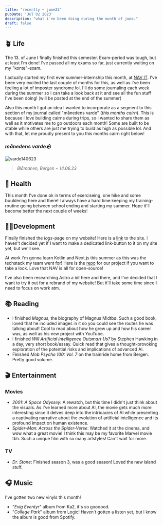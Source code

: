 ```yaml
---
title: "recently ~ june23"
pubDate: 'Jul 02 2023'
description: "what i've been doing during the month of june."
draft: false
---
```


## 🪴 Life

The 13. of June I finally finished this semester. Exam-period was tough, but at least I'm done! I've passed all my exams so far, just currently waiting on my "konte"-exam.

I actually started my first ever summer-internship this month, at [NAV IT](https://www.detsombetyrnoe.no/). I've been very excited the last couple of months for this, as well as I've been feeling a lot of imposter syndrome lol. I'll do some journaling each week during the summer so I can take a look back at it and see all the fun stuff I've been doing! (will be posted at the end of the summer)

Also this month I got an idea I wanted to incorporate as a segment to this section of my journal called "månedens varde" (*this months cairn*). This is because I love building cairns during trips, so I wanted to share them as well as it motivates me to go outdoors each month! Some are built to be stable while others are just me trying to build as high as possible lol. And with that, let me proudly present to you this months cairn right below!

### *månedens varde🪨*

![varde140623](/img/varder/varde140623.webp)

> *Blåmanen, Bergen ~ 14.06.23*

## 💪 Health

This month I've done ok in terms of exerciseing, one hike and some bouldering here and there! I always have a hard time keeping my training-routine going between school ending and starting my summer. Hope it'll become better the next couple of weeks!

## 👨‍💻Development

Finally finished the *logs*-page on my website! Here is a [link](https://kjelsrud.dev/logs) to the site. I haven't decided yet if I want to make a dedicated link-button to it on my site yet, but we'll see.

At work I'm gonna learn Kotlin and Next.js this summer as this was the techstack my team went for! Here is the [repo](https://github.com/navikt/helse-sprik) for our project if you want to take a look. Love that NAV is all for open-source!

I've also been researching Astro a bit here and there, and I've decided that I want to try it out for a rebrand of my website! But it'll take some time since I need to focus on work atm.

## 📚 Reading

- I finished *Magnus*, the biography of Magnus Midtbø. Such a good book, loved that he included images in it so you could see the routes he was talking about! Cool to read about how he grew up and how his career was, as well as his new project with YouTube.
- I finished *Will Artificial Intelligence Outsmart Us?* by Stephen Hawking in a day, very short book/essay. Quick read that gives a thought-provoking exploration of the potential risks and implications of advanced AI. 
- Finished *Mob Psycho 100: Vol. 7* on the trainride home from Bergen. Pretty good volume.

## 🎬 Entertainment

### Movies

- *2001: A Space Odyssey*: A rewatch, but this time I didn't just think about the visuals. As I've learned more about AI, the movie gets much more interesting since it delves deep into the intricacies of AI while presenting a captivating narrative about the evolution of artificial intelligence and its profound impact on human existence.
- *Spider-Man: Across the Spider-Verse*: Watched it at the cinema, and wow what a great movie! I think this may be my favorite Marvel movie tbh. Such a unique film with so many artstyles! Can't wait for more.

### TV

- *Dr. Stone*: Finished season 3, was a good season! Loved the new island stuff.

## 🎧 Music

I've gotten two new vinyls this month!

- "*Evig Eventyr*" album from Ka2, it's so goooood.
- "*College Park*" album from Logic! Haven't gotten a listen yet, but I know the album is good from Spotify.